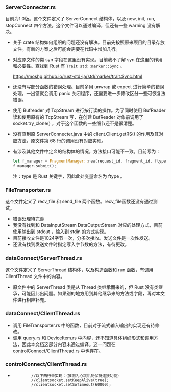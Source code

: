 ### ServerConnecter.rs

目前为1.0版。这个文件定义了 ServerConnect 结构体，以及 new, init, run, stopConnect 四个方法。这个文件可以通过编译，但还有一些 warning 没有解决。

* 关于 crate 结构如何组织的问题还没有解决。目前先按照原来项目的目录存放文件。有新的方案之后可能会需要在代码中增加几行。

* 对应原文件的类 syn 字段在这里没有实现。目前我不了解 syn 在这里的作用和必要性。查找到 Rust 有 `Trait std::marker::Sync` 。

  https://moshg.github.io/rust-std-ja/std/marker/trait.Sync.html

* 还没有写部分函数的错误处理。目前多用 unwrap 或 expect 进行简单的错误处理，一出错就会调用 panic 关闭程序，还需要进一步修改区分一些可恢复法错误。

* 使用 Bufreader 对 TcpStream 进行按行读的操作。为了同时使用 BufReader 读和使用原有的 TcpStream 写，在创建 BufReader 对象前调用了 socket.try_clone() ，对于这个函数的一些细节还不是很清楚。 

* 没有查到原 ServerConnecter.java 中的 client.Client.getRS() 的作用及其对应方法，原文件第 68 行的调用没有对应实现。

* 有涉及其他文件中定义的结构体的情况，方法接口可能不一致。目前写为：

  ~~~rust
  let f_manager = FragmentManager::new(request_id, fragment_id, ftype);
  f_manager.submit();
  ~~~

  注：type 是 Rust 关键字，因此此处变量命名为 ftype 。



### FileTransporter.rs

这个文件定义了 recv_file 和 send_file 两个函数。recv_file函数还没有通过测试。

* 错误处理待完善
* 我没有找到和 DataInputStream DataOutputStream 对应的处理方式，目前使用输出到 stdout ，输入到 stdin 的方式实现。
* 目前接收文件是1024字节一次，分多次接收。发送文件是一次性发送。
* 还没有找到发送文件时指定写入字节数的方法，有待更改。



### dataConnect/ServerThread.rs

这个文件定义了 ServerThread 结构体，以及构造函数和 run 函数，有调用 ClientThread 文件中的内容。

* 原文件中的 ServerThread 类是从 Thread 类继承而来的，但 Rust 没有类继承，可能因此出问题。如果别的地方用到其他继承来的方法或字段，再对本文件进行相应补充。



### dataConnect/ClientThread.rs

* 调用 FileTransporter.rs 中的函数，目前对于流式输入输出的实现还有待修改。
* 调用 query.rs 和 DeviceItem.rs 中内容，还不知道具体组织形式和调用方法，因此本文档这部分内容未通过编译。这一问题在 controlConnect/ClientThread.rs 中也存在。



### controlConnect/ClientThread.rs

* ```
          //以下两行未实现：（推测为心跳机制保持连接功能）
          //clientsocket.setKeepAlive(true);
          //clientsocket.setSoTimeout(60000);
  ```

  
